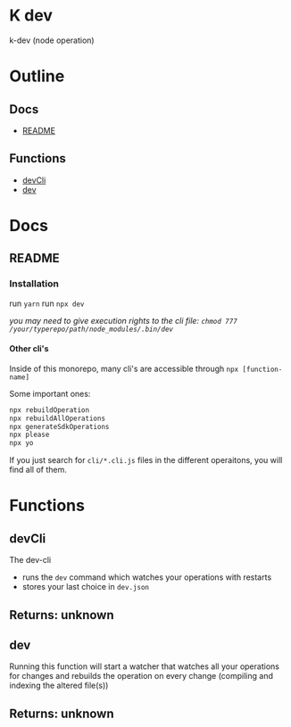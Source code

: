# K dev

k-dev (node operation)



# Outline

## Docs

- [README](#README)

## Functions

- [devCli](#devCli)
- [dev](#dev)



# Docs

## README

### Installation

run `yarn`
run `npx dev`

_you may need to give execution rights to the cli file: `chmod 777 /your/typerepo/path/node_modules/.bin/dev`_


#### Other cli's

Inside of this monorepo, many cli's are accessible through `npx [function-name]`

Some important ones:

```bash
npx rebuildOperation
npx rebuildAllOperations
npx generateSdkOperations
npx please
npx yo
```

If you just search for `cli/*.cli.js` files in the different operaitons, you will find all of them.


# Functions

## devCli

The dev-cli
- runs the `dev` command which watches your operations with restarts
- stores your last choice in `dev.json`

## Returns: unknown

## dev

Running this function will start a watcher that watches all your operations for changes and rebuilds the operation on every change (compiling and indexing the altered file(s))

## Returns: unknown

